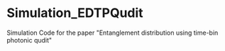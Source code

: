 # Simulation_EDTPQudit
Simulation Code for the paper "Entanglement distribution using time-bin photonic qudit"
